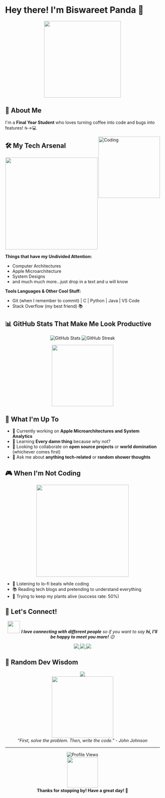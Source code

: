 # Hey there! I'm Biswareet Panda 👋

<div align="center">
  <img src="https://media.giphy.com/media/3o7abKhOpu0NwenH3O/giphy.gif" width="250px"/>

</div>

## 🚀 About Me

I'm a **Final Year Student** who loves turning coffee into code and bugs into features! ☕→💻

<img align="right" alt="Coding" width="200" src="https://media.giphy.com/media/LaVp0AyqR5bGsC5Cbm/giphy.gif">



## 🛠️ My Tech Arsenal

<p align="center">
  <img src="https://media.giphy.com/media/xT9IgzoKnwFNmISR8I/giphy.gif" width="300">
</p>

**Things that have my Undivided Attention:**
- Computer Architectures
- Apple Microarchitecture
- System Designs
- and much much more...just drop in a text and u will know

**Tools Languages & Other Cool Stuff:**
- Git (when I remember to commit) | C | Python | Java | VS Code
- Stack Overflow (my best friend) 📚

## 📊 GitHub Stats That Make Me Look Productive

<div align="center">
  <img src="https://github-readme-stats.vercel.app/api?username=yourusername&show_icons=true&theme=radical" alt="GitHub Stats"/>
  <img src="https://github-readme-streak-stats.herokuapp.com/?user=yourusername&theme=radical" alt="GitHub Streak"/>
</div>

<p align="center">
  <img src="https://media.giphy.com/media/3o7qE1YN7aBOFPRw8E/giphy.gif" width="200">
</p>

## 🎯 What I'm Up To

- 🔭 Currently working on **Apple Microarchitectures and System Analytics**
- 🌱 Learning **Every damn thing** because why not?
- 👯 Looking to collaborate on **open source projects** or **world domination** (whichever comes first)
- 💬 Ask me about **anything tech-related** or **random shower thoughts**


## 🎮 When I'm Not Coding

<div align="center">
  <img src="https://media.giphy.com/media/5ntdy5Ban1dIY/giphy.gif" width="300">
</div>

- 🎵 Listening to lo-fi beats while coding
- 📚 Reading tech blogs and pretending to understand everything
- 🌱 Trying to keep my plants alive (success rate: 50%)

## 🤝 Let's Connect!

<p align="center">
  <img src="https://media.giphy.com/media/LnQjpWaON8nhr21vNW/giphy.gif" width="40"> 
  <em><b>I love connecting with different people</b> so if you want to say <b>hi, I'll be happy to meet you more!</b> 😊</em>
</p>

<p align="center">
  <a href="mailto:biswa.gunu2003@gmail.com">
    <img src="https://img.shields.io/badge/Email-D14836?style=for-the-badge&logo=gmail&logoColor=white"/>
  </a>
  <a href="https://linkedin.com/in/brpanda">
    <img src="https://img.shields.io/badge/LinkedIn-0077B5?style=for-the-badge&logo=linkedin&logoColor=white"/>
  </a>
  <a href="https://x.com/PandaBiswareet">
    <img src="https://img.shields.io/badge/X-000000?style=for-the-badge&logo=x&logoColor=white"/>
  </a>
</p>

## 💭 Random Dev Wisdom

<div align="center">
  <img src="https://readme-quotes-api.herokuapp.com/quote?theme=radical&animation=grow_out_in&layout=default&font=Redressed"/>
</div>

<div align="center">
  <img src="https://media.giphy.com/media/Ln7PKehZ9A6IeR9CIr/giphy.gif" width="200">
  <br/>
  <em>"First, solve the problem. Then, write the code." - John Johnson</em>
</div>

---

<div align="center">
  <img src="https://komarev.com/ghpvc/?username=brpanda&label=Profile%20views&color=0e75b6&style=flat" alt="Profile Views"/>
  <br/>
  <img src="https://media.giphy.com/media/W1xb8a7RNWv2nLPzqn/giphy.gif" width="100">
  <br/>
  <b>Thanks for stopping by! Have a great day! 🌟</b>
</div>

